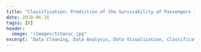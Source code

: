```yaml
---
title: "Classification: Prediction of the Survivability of Passengers in Titanic"
date: 2018-06-16
tagss: [R]
header:
  image: "/images/titanic.jpg"
excerpt: "Data Cleaning, Data Analysis, Data Visualization, Classification Model"
---
```

